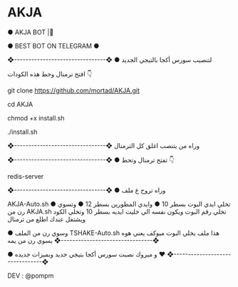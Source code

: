 # AKJA



● AKJA BOT |🦁

● BEST BOT ON TELEGRAM ●

❖--------------------------------❖ ● لتنصيب سورس أكجا بالتيجي الجديد

افتح ترمنال وحط هذه الكودات 👇

git clone https://github.com/mortad/AKJA.git

cd AKJA

chmod +x install.sh

./install.sh



❖--------------------------------❖ وراه من يتنصب اغلق كل الترمنال

❖--------------------------------❖ ● تفتح ترمنال وتحط 👇

redis-server

❖--------------------------------❖ ● وراه تروح ع ملف

AKJA-Auto.sh ● تخلي ايدي البوت بسطر 10 ● وايدي المطورين بسطر 12 ● وتسوي رن من AKJA.sh تخلي رقم البوت ويكون نفسه الي خليت ايديه بسطر 10 وتخلي الكود ويشتغل عندك اطلع من ترمنال

● وسوي رن من الملف TSHAKE-Auto.sh هذا ملف يخلي البوت ميوكف يعني هوه يسوي رن من يمه ❖--------------------------------❖

● و مبروك نصبت سورس أكجا بتيجي جديد وبميزات جديده ❤️ ❖--------------------------------❖

DEV : @pompm
